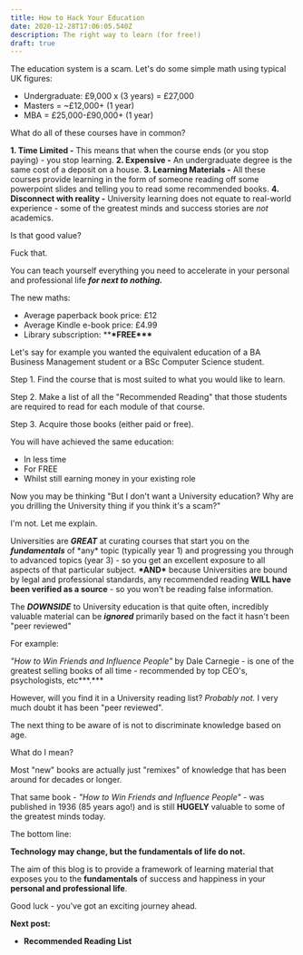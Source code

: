 ```yaml
---
title: How to Hack Your Education
date: 2020-12-28T17:06:05.540Z
description: The right way to learn (for free!)
draft: true
---
```

The education system is a scam. Let's do some simple math using typical UK figures:

* Undergraduate: £9,000 x (3 years) = £27,000
* Masters = ~£12,000+ (1 year)
* MBA = £25,000-£90,000+ (1 year)

What do all of these courses have in common? 

**1. Time Limited -** This means that when the course ends (or you stop paying) - you stop learning.
**2. Expensive -** An undergraduate degree is the same cost of a deposit on a house.
**3. Learning Materials -** All these courses provide learning in the form of someone reading off some powerpoint slides and telling you to read some recommended books. 
**4. Disconnect with reality -** University learning does not equate to real-world experience - some of the greatest minds and success stories are *not* academics. 

Is that good value? 

Fuck that.

You can teach yourself everything you need to accelerate in your personal and professional life ***for next to nothing.*** 

The new maths: 

* Average paperback book price: £12
* Average Kindle e-book price: £4.99
* Library subscription: \*\***\*FREE\*\*\***

Let's say for example you wanted the equivalent education of a BA Business Management student or a BSc Computer Science student.

Step 1. Find the course that is most suited to what you would like to learn.

Step 2. Make a list of all the "Recommended Reading" that those students are required to read for each module of that course. 

Step 3. Acquire those books (either paid or free). 

You will have achieved the same education: 

* In less time
* For FREE
* Whilst still earning money in your existing role

Now you may be thinking "But I don't want a University education? Why are you drilling the University thing if you think it's a scam?"

I'm not. Let me explain. 

Universities are ***GREAT*** at curating courses that start you on the ***fundamentals*** of \*any\* topic (typically year 1) and progressing you through to advanced topics (year 3) - so you get an excellent exposure to all aspects of that particular subject. **\*AND\*** because Universities are bound by legal and professional standards, any recommended reading **WILL have been verified as a source** - so you won't be reading false information. 

The ***DOWNSIDE*** to University education is that quite often, incredibly valuable material can be ***ignored*** primarily based on the fact it hasn't been "peer reviewed"

For example:

*"How to Win Friends and Influence People"* by Dale Carnegie - is one of the greatest selling books of all time - recommended by top CEO's, psychologists, etc***.*** 

However, will you find it in a University reading list? *Probably not.* I very much doubt it has been "peer reviewed".

The next thing to be aware of is not to discriminate knowledge based on age. 

What do I mean?

Most "new" books are actually just "remixes" of knowledge that has been around for decades or longer. 

That same book - *"How to Win Friends and Influence People"* - was published in 1936 (85 years ago!) and is still **HUGELY** valuable to some of the greatest minds today.

The bottom line:

**Technology may change, but the fundamentals of life do not.** 

The aim of this blog is to provide a framework of learning material that exposes you to the **fundamentals** of success and happiness in your **personal and professional life**. 

Good luck - you've got an exciting journey ahead. 

**Next post:** 

* **Recommended Reading List**